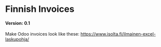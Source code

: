 Finnish Invoices
================

#### Version: 0.1

Make Odoo invoices look like these: https://www.isolta.fi/ilmainen-excel-laskupohja/
